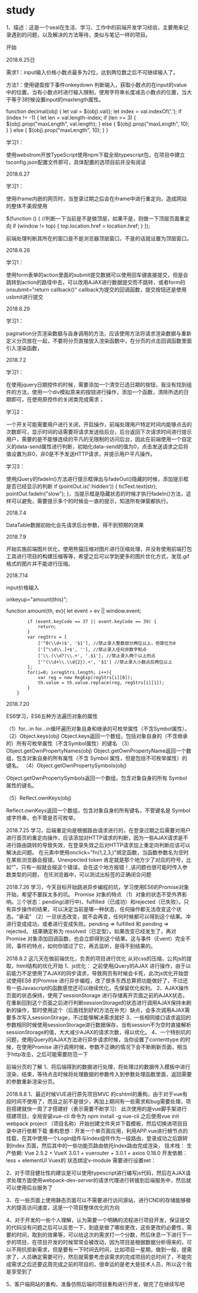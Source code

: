# study


1、描述：这是一个seal在生活、学习、工作中的前端开发学习经验，主要用来记录遇到的问题，以及解决的方法等待，类似与笔记一样的项目。


开始

2018.6.25日

需求1：input输入价格小数点最多为2位，达到两位数之后不可继续输入了。

方法1：使用键盘按下事件onkeydown 判断输入，获取小数点的在input的value中的位置，当有小数点时进行输入限制，使用字符串长度减去小数点的位置，当大于等于3时候设置input的maxlength属性。

function decimal(obj) {
    let val = $(obj).val();
    let index = val.indexOf('.');
    if (index != -1) {
        let len = val.length-index;
        if (len >= 3) {
            $(obj).prop("maxLength", val.length);
        } else {
            $(obj).prop("maxLength", 10);
        }
    } else {
        $(obj).prop("maxLength", 10);
    }
}

学习1：

使用webstrom开放TypeScript使用npm下载全局typescript包，在项目中建立tsconfig.json配置文件即可，具体配置的选项目前并没有阅读

2018.6.27

学习1：

使用iframe内嵌的网页时，当登录过期之后会在iframe中进行重定向，造成网站的整体不美观使用 

$(function () {
    //判断一下当前是不是做顶层，如果不是，则做一下顶层页面重定向
    if (window != top) {
        top.location.href = location.href;
    }
});

前端处理判断其所在的窗口是不是浏览器顶层窗口，不是的话就设置为顶层窗口。


2018.6.28

学习1：

使用form表单的action里面的submit提交数据可以使用回车键直接提交，但是会跳转到action的路径中去，可以改用AJAX进行数据提交而不跳转，或者form的onsubmit="return callback()" callback为提交的回调函数，提交按钮还是使用usbmit进行提交

2018.6.29

学习1：

pagination分页渲染数据与自身调用的方法，应该使用方法将请求渲染数据与重新定义分页放在一起，不要将分页直接放入渲染函数中，在分页的点击回调函数里面引入渲染函数，


2018.7.2

学习1：

在使用jquery日期控件的时候，需要添加一个清空已选日期的按钮，我没有找到组件的方法，使用一个div模拟原来的按钮进行操作，添加一个函数，清除所选的日期即可，在使用原控件的关闭类完成需求；

学习2：

一个开关可能需要用户进行关闭，开启操作，前端处理用户特定时间内能够点击的次数即可，显示时间的话需要将请求发送给后台，后台返回下次请求时间进行提示用户，需要的是不能够连续的平凡的无限制的访问后台，因此在前端使用一个自定义的data-send属性进行判断，初始化data-send的值为0，点击发送请求之后将值设置为非0，非0是不予发送HTTP请求，并提示用户平凡操作。

学习3：

使用jQuery的fadeIn()方法进行提示框弹出与fadeOut()隐藏的时候，添加提示框是否已经显示的判断 if (pointOut.is(':hidden')) {
        ticText.text(str);
        pointOut.fadeIn("slow");
    }，当提示框是隐藏状态的时候才执行fadeIn()方法，这样可以避免，需要提示多个的时候会一直的提示，知道所有弹窗都执行。

2018.7.4

DataTable数据初始化会先请求后台参数，得不到预期的效果

2018.7.9

开始实施前端图片优化，使用熊猫压缩对图片进行压缩处理，并没有使用前端打包工具进行项目的构建压缩等等，希望之后可以学到更多的图片优化方式，发现.gif格式的图片并不能进行压缩。


2018.7.14

input价格输入

onkeyup="amount(this)";

function amount(th, ev){
            let event = ev || window.event;

            if (event.keyCode == 37 || event.keyCode == 39) {
                return;
            }
            var regStrs = [
                ['^0(\\d+)$', '$1'], //禁止录入整数部分两位以上，但首位为0
                ['[^\\d\\.]+$', ''], //禁止录入任何非数字和点
                ['\\.(\\d?)\\.+', '.$1'], //禁止录入两个以上的点
                ['^(\\d+\\.\\d{2}).+', '$1'] //禁止录入小数点后两位以上
            ];
            for(i=0; i<regStrs.length; i++){
                var reg = new RegExp(regStrs[i][0]);
                th.value = th.value.replace(reg, regStrs[i][1]);
            }
        }

2018.7.20

ES6学习，ES6五种方法遍历对象的属性

 （1）for...in
 for...in循环遍历对象自身和继承的可枚举属性（不含Symbol属性）。
 （2）Object.keys(obj)
 Object.keys返回一个数组，包括对象自身的（不含继承的）所有可枚举属性（不含Symbol属性）的键名
 （3）Object.getOwnPropertyNames(obj)
 Object.getOwnPropertyName返回一个数组，包含对象自身的所有属性（不含 Symbol 属性，但是包括不可枚举属性）的键名。
（4）Object.getOwnPropertySymbols(obj)

Object.getOwnPropertySymbols返回一个数组，包含对象自身的所有 Symbol 属性的键名。

（5）Reflect.ownKeys(obj)

Reflect.ownKeys返回一个数组，包含对象自身的所有键名，不管键名是 Symbol 或字符串，也不管是否可枚举。

2018.7.25
学习，后端重定向是根据路由请求进行的，在登录过期之后需要对用户进行首页的重定向操作，应该添加对HTTP请求的判断，因为一些AJAX请求是不进行路由跳转的导致失效，在登录失效之后对HTTP请求加上重定向判断应该可以解决此问题。
在元素中使用onclick="fn(1,2,3,)"绑定函数，当函数参数名为空时在某些浏览器会报错，Unexpected token 肯定就是那个地方少了对应的符号，比如“”，只有一般就会报这个错误，会在<!DOCTYPE html>这个地方报错！,该问题也很可能时传入参数类型的问题，
在IE浏览器中，可以测试出标签的正确闭合问题

2018.7.26
学习，今天目标开始跳进异步编程的坑，学习使用ES6的Promise对象开始，希望不要踩太多的坑。
Promise 对象的特点
（1）对象的状态不受外界影响。三个状态：pending(进行中)、fulfilled（已成功）和rejected（已失败）。只有异步操作的结果，可以决定当前是哪一种状态，任何操作都无法改变这个状态。“承诺”
（2）一旦状态改变，就不会再变，任何时候都可以得到这个结果。冲进行变成成功，或者进行变成失败。pending => fulfilled 和 pending => rejected。 结果确定称为 resolved（已定型）。如果改变已经发生了，再对Promise 对象添加回调函数，也会立即得到这个结果。这与事件（Event）完全不同，事件的特点，如何你错过了它，再去监听，是得不到结果的。

2018.8.2
这几天在做前端优化，负责的项目进行优化
从对css的压缩，公共js的提取，html结构的优化开始
1、js优化：  之前使用jQuery的AJAX 进行操作，由于以前能力不足使用了AJAX的同步请求，导致网页有时候会卡死，此次js优化开始尝试使用ES6 的Promise 进行异步编程，改了很多东西总算把功能做好了，不过还有一些Javascript的函数感觉还可以继续优化，先保留优化权利。
2、AJAX操作页面的状态保持，使用了sessionStorage 进行存储离开页面之前的AJAX状态，在重新回到这个页面之后进行判断sessionStorage的状态进行调用AJAX保持未刷新的操作，暂时使用这个（后面找到好的方法在补充）缺点，会多次调用AJAX需要多次写入sessionStirage，不过能够解决需求就好
3、一些相同接口请求返回的参数相同时候使用sessionStorage进行数据保存，当有session不为空时直接解析sessionStorage的值，大大减少AJAX的请求次数，得以优化。
4、一个特别坑的问题，使用jQuery的AJAX方法进行异步请求时候，当你设置了contenttype 的时候，在使用Promise 进行调用时候，参数不正确的情况下会不断刷新页面，相当于http攻击，之后可能需要防范一下

前端分页的了解
1、将后端得到的数据进行处理，将处理过的数据传入模板中进行渲染，结束，等待点击时候将处理数据的参数传入到参数处理函数里面，返回需要的参数重新渲染分页。

2018.8.8
1、最近时候VUE进行原先项目MVC 的cshtml的重构，由于对于vue有段时间不使用了，而且之前不是很少，再加上期间有一些需求和bug需要处理，项目搭建就快一周了才搭建好（表示需要不断学习）
此次使用的是vue脚手架进行搭建项目，全局安装vue-cli 命令为 npm install -g vue-cli 之后使用vue init webpack project （项目名称）开始创建文件夹并下载模板，然后切换进项目目录中进行依赖下载
重构思想：开发一个单页面应用，利用APP.vue进行根节点的挂载，在其中使用一个Login组件与Index组件作为一级路由，登录成功之后跳转到Index 页面，然后其中的一些功能页路由依托Index路由完成渲染，
技术栈： 
生产依赖: Vue 2.5.2 + VueX 3.0.1 + vuerouter + 3.0.1 + axios 0.18.0 
开发依赖：less + elementUI
Vuex的 状态绑定v-module 需要进行设置set：

2、对于项目健壮性的建议是可以使用typescript进行编写js代码，然后在AJAX请求处理方面使用webpack-dev-server的请求代理进行转接到后端服务中，然后就可以使用后台服务了

3、在一些页面上使用静态页面可以不需要进行访问源站，进行CND的存储能够极大的提高访问速度，这是一个项目整体优化的方向

4、对于开发的一些个人理解，认为需要一个明确的流程进行项目开发，保证提交的代码没有问题之后可以反思一下，到底是做了哪些更改，这些更改的必要性，需要的时间，取到的效果等，可以给这次的需求打一个分数，然后休息一下进行下一步的项目，在项目开发的时候常常会被改动，因为项目是根据数据分析得来的，可以不用抗拒新需求，但是要有一下时间去时间，比如项目一星期，做到一般，提需求了，人员确定需要可行，然后就需要考虑该需求的完成项目的总时间了，不能完成需求之后还要这周完成之前的项目的，很幸运的是老大是技术人员，所以这个我是享受到了

5、客户端网站的重构，准备仿照后端的项目重构进行开发，做完了在继续写吧
